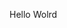 Hello Wolrd






















































































































































































































































































































































































































































































































































































































































































































































































































































































































































































































































































































































































































































































































































































































































































































































































































































































































































































































































































































































































































































































































































































































































































































































































































































































































































































































































































































































































































































































































































































































































































































































































































































































































































































































































